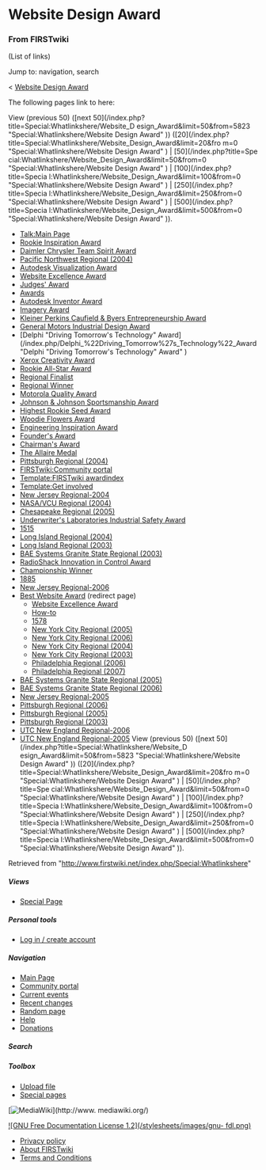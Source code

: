 # Website Design Award

### From FIRSTwiki

(List of links)

Jump to: navigation, search

&lt; [Website Design Award](/index.php?title=Website_Design_Award&redirect=no
"Website Design Award" )  

The following pages link to here:

View (previous 50) ([next 50](/index.php?title=Special:Whatlinkshere/Website_D
esign_Award&limit=50&from=5823 "Special:Whatlinkshere/Website Design Award" ))
([20](/index.php?title=Special:Whatlinkshere/Website_Design_Award&limit=20&fro
m=0 "Special:Whatlinkshere/Website Design Award" ) | [50](/index.php?title=Spe
cial:Whatlinkshere/Website_Design_Award&limit=50&from=0
"Special:Whatlinkshere/Website Design Award" ) | [100](/index.php?title=Specia
l:Whatlinkshere/Website_Design_Award&limit=100&from=0
"Special:Whatlinkshere/Website Design Award" ) | [250](/index.php?title=Specia
l:Whatlinkshere/Website_Design_Award&limit=250&from=0
"Special:Whatlinkshere/Website Design Award" ) | [500](/index.php?title=Specia
l:Whatlinkshere/Website_Design_Award&limit=500&from=0
"Special:Whatlinkshere/Website Design Award" )).

  * [Talk:Main Page](/index.php/Talk:Main_Page "Talk:Main Page" )
  * [Rookie Inspiration Award](/index.php/Rookie_Inspiration_Award "Rookie Inspiration Award" )
  * [Daimler Chrysler Team Spirit Award](/index.php/Daimler_Chrysler_Team_Spirit_Award "Daimler Chrysler Team Spirit Award" )
  * [Pacific Northwest Regional (2004)](/index.php/Pacific_Northwest_Regional_%282004%29 "Pacific Northwest Regional \(2004\)" )
  * [Autodesk Visualization Award](/index.php/Autodesk_Visualization_Award "Autodesk Visualization Award" )
  * [Website Excellence Award](/index.php/Website_Excellence_Award "Website Excellence Award" )
  * [Judges' Award](/index.php/Judges%27_Award "Judges' Award" )
  * [Awards](/index.php/Awards "Awards" )
  * [Autodesk Inventor Award](/index.php/Autodesk_Inventor_Award "Autodesk Inventor Award" )
  * [Imagery Award](/index.php/Imagery_Award "Imagery Award" )
  * [Kleiner Perkins Caufield &amp; Byers Entrepreneurship Award](/index.php/Kleiner_Perkins_Caufield_%26_Byers_Entrepreneurship_Award "Kleiner Perkins Caufield & Byers Entrepreneurship Award" )
  * [General Motors Industrial Design Award](/index.php/General_Motors_Industrial_Design_Award "General Motors Industrial Design Award" )
  * [Delphi "Driving Tomorrow's Technology" Award](/index.php/Delphi_%22Driving_Tomorrow%27s_Technology%22_Award "Delphi "Driving Tomorrow's Technology" Award" )
  * [Xerox Creativity Award](/index.php/Xerox_Creativity_Award "Xerox Creativity Award" )
  * [Rookie All-Star Award](/index.php/Rookie_All-Star_Award "Rookie All-Star Award" )
  * [Regional Finalist](/index.php/Regional_Finalist "Regional Finalist" )
  * [Regional Winner](/index.php/Regional_Winner "Regional Winner" )
  * [Motorola Quality Award](/index.php/Motorola_Quality_Award "Motorola Quality Award" )
  * [Johnson &amp; Johnson Sportsmanship Award](/index.php/Johnson_%26_Johnson_Sportsmanship_Award "Johnson & Johnson Sportsmanship Award" )
  * [Highest Rookie Seed Award](/index.php/Highest_Rookie_Seed_Award "Highest Rookie Seed Award" )
  * [Woodie Flowers Award](/index.php/Woodie_Flowers_Award "Woodie Flowers Award" )
  * [Engineering Inspiration Award](/index.php/Engineering_Inspiration_Award "Engineering Inspiration Award" )
  * [Founder's Award](/index.php/Founder%27s_Award "Founder's Award" )
  * [Chairman's Award](/index.php/Chairman%27s_Award "Chairman's Award" )
  * [The Allaire Medal](/index.php/The_Allaire_Medal "The Allaire Medal" )
  * [Pittsburgh Regional (2004)](/index.php/Pittsburgh_Regional_%282004%29 "Pittsburgh Regional \(2004\)" )
  * [FIRSTwiki:Community portal](/index.php/FIRSTwiki:Community_portal "FIRSTwiki:Community portal" )
  * [Template:FIRSTwiki awardindex](/index.php/Template:FIRSTwiki_awardindex "Template:FIRSTwiki awardindex" )
  * [Template:Get involved](/index.php/Template:Get_involved "Template:Get involved" )
  * [New Jersey Regional-2004](/index.php/New_Jersey_Regional-2004 "New Jersey Regional-2004" )
  * [NASA/VCU Regional (2004)](/index.php/NASA/VCU_Regional_%282004%29 "NASA/VCU Regional \(2004\)" )
  * [Chesapeake Regional (2005)](/index.php/Chesapeake_Regional_%282005%29 "Chesapeake Regional \(2005\)" )
  * [Underwriter's Laboratories Industrial Safety Award](/index.php/Underwriter%27s_Laboratories_Industrial_Safety_Award "Underwriter's Laboratories Industrial Safety Award" )
  * [1515](/index.php/1515 "1515" )
  * [Long Island Regional (2004)](/index.php/Long_Island_Regional_%282004%29 "Long Island Regional \(2004\)" )
  * [Long Island Regional (2003)](/index.php/Long_Island_Regional_%282003%29 "Long Island Regional \(2003\)" )
  * [BAE Systems Granite State Regional (2003)](/index.php/BAE_Systems_Granite_State_Regional_%282003%29 "BAE Systems Granite State Regional \(2003\)" )
  * [RadioShack Innovation in Control Award](/index.php/RadioShack_Innovation_in_Control_Award "RadioShack Innovation in Control Award" )
  * [Championship Winner](/index.php/Championship_Winner "Championship Winner" )
  * [1885](/index.php/1885 "1885" )
  * [New Jersey Regional-2006](/index.php/New_Jersey_Regional-2006 "New Jersey Regional-2006" )
  * [Best Website Award](/index.php?title=Best_Website_Award&redirect=no "Best Website Award" ) (redirect page) 
    * [Website Excellence Award](/index.php/Website_Excellence_Award "Website Excellence Award" )
    * [How-to](/index.php/How-to "How-to" )
    * [1578](/index.php/1578 "1578" )
    * [New York City Regional (2005)](/index.php/New_York_City_Regional_%282005%29 "New York City Regional \(2005\)" )
    * [New York City Regional (2006)](/index.php/New_York_City_Regional_%282006%29 "New York City Regional \(2006\)" )
    * [New York City Regional (2004)](/index.php/New_York_City_Regional_%282004%29 "New York City Regional \(2004\)" )
    * [New York City Regional (2003)](/index.php/New_York_City_Regional_%282003%29 "New York City Regional \(2003\)" )
    * [Philadelphia Regional (2006)](/index.php/Philadelphia_Regional_%282006%29 "Philadelphia Regional \(2006\)" )
    * [Philadelphia Regional (2007)](/index.php/Philadelphia_Regional_%282007%29 "Philadelphia Regional \(2007\)" )
  * [BAE Systems Granite State Regional (2005)](/index.php/BAE_Systems_Granite_State_Regional_%282005%29 "BAE Systems Granite State Regional \(2005\)" )
  * [BAE Systems Granite State Regional (2006)](/index.php/BAE_Systems_Granite_State_Regional_%282006%29 "BAE Systems Granite State Regional \(2006\)" )
  * [New Jersey Regional-2005](/index.php/New_Jersey_Regional-2005 "New Jersey Regional-2005" )
  * [Pittsburgh Regional (2006)](/index.php/Pittsburgh_Regional_%282006%29 "Pittsburgh Regional \(2006\)" )
  * [Pittsburgh Regional (2005)](/index.php/Pittsburgh_Regional_%282005%29 "Pittsburgh Regional \(2005\)" )
  * [Pittsburgh Regional (2003)](/index.php/Pittsburgh_Regional_%282003%29 "Pittsburgh Regional \(2003\)" )
  * [UTC New England Regional-2006](/index.php/UTC_New_England_Regional-2006 "UTC New England Regional-2006" )
  * [UTC New England Regional-2005](/index.php/UTC_New_England_Regional-2005 "UTC New England Regional-2005" )
View (previous 50) ([next 50](/index.php?title=Special:Whatlinkshere/Website_D
esign_Award&limit=50&from=5823 "Special:Whatlinkshere/Website Design Award" ))
([20](/index.php?title=Special:Whatlinkshere/Website_Design_Award&limit=20&fro
m=0 "Special:Whatlinkshere/Website Design Award" ) | [50](/index.php?title=Spe
cial:Whatlinkshere/Website_Design_Award&limit=50&from=0
"Special:Whatlinkshere/Website Design Award" ) | [100](/index.php?title=Specia
l:Whatlinkshere/Website_Design_Award&limit=100&from=0
"Special:Whatlinkshere/Website Design Award" ) | [250](/index.php?title=Specia
l:Whatlinkshere/Website_Design_Award&limit=250&from=0
"Special:Whatlinkshere/Website Design Award" ) | [500](/index.php?title=Specia
l:Whatlinkshere/Website_Design_Award&limit=500&from=0
"Special:Whatlinkshere/Website Design Award" )).

Retrieved from "<http://www.firstwiki.net/index.php/Special:Whatlinkshere>"

##### Views

  * [Special Page](/index.php/Special:Whatlinkshere/Website_Design_Award)

##### Personal tools

  * [Log in / create account](/index.php?title=Special:Userlogin&returnto=Special:Whatlinkshere)

[](/index.php/Main_Page "Main Page" )

##### Navigation

  * [Main Page](/index.php/Main_Page)
  * [Community portal](/index.php/FIRSTwiki:Community_portal)
  * [Current events](/index.php/Current_events)
  * [Recent changes](/index.php/Special:Recentchanges)
  * [Random page](/index.php/Special:Random)
  * [Help](/index.php/Help:Contents)
  * [Donations](/index.php/FIRSTwiki:Site_support)

##### Search



##### Toolbox

  * [Upload file](/index.php/Special:Upload)
  * [Special pages](/index.php/Special:Specialpages)

[![MediaWiki](/skins/common/images/poweredby_mediawiki_88x31.png)](http://www.
mediawiki.org/)

[![GNU Free Documentation License 1.2](/stylesheets/images/gnu-
fdl.png)](http://www.gnu.org/copyleft/fdl.html)

  * [Privacy policy](/index.php/FIRSTwiki:Privacy_policy "FIRSTwiki:Privacy policy" )
  * [About FIRSTwiki](/index.php/FIRSTwiki:About "FIRSTwiki:About" )
  * [Terms and Conditions](/index.php/FIRSTwiki:Terms_and_conditions "FIRSTwiki:Terms and conditions" )

